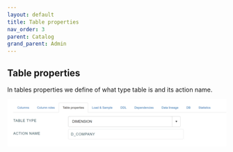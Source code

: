 ```yaml
---
layout: default
title: Table properties
nav_order: 3
parent: Catalog
grand_parent: Admin
---
```


## Table properties

In tables properties we define of what type table is and its action name.

![](../../../snapshots/table_properties_1.PNG)